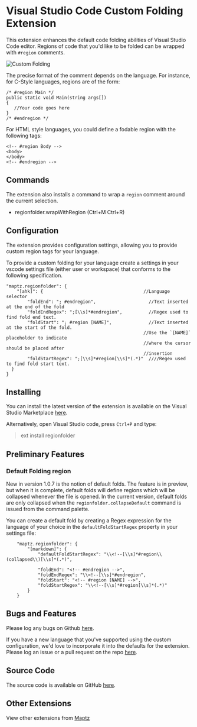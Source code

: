 # Visual Studio Code Custom Folding Extension

This extension enhances the default code folding abilities of Visual Studio Code editor. Regions of code that you'd like to be folded can be wrapped with `#region` comments.

![Custom Folding](https://raw.githubusercontent.com/maptz/Maptz.VSCode.Extensions.customfolding/master/imgs/CSharp_region_wrap.gif)

The precise format of the comment depends on the language. For instance, for C-Style languages, regions are of the form:

    /* #region Main */
    public static void Main(string args[])
    {
       //Your code goes here
    }
    /* #endregion */

For HTML style languages, you could define a fodable region with the following tags:

    <!-- #region Body -->
    <body>
    </body>
    <!-- #endregion -->

## Commands

The extension also installs a command to wrap a `region` comment around the current selection.

- regionfolder.wrapWithRegion (Ctrl+M Ctrl+R)

## Configuration

The extension provides configuration settings, allowing you to provide custom region tags for your language.

To provide a custom folding for your language create a settings in your vscode settings file (either user or workspace) that conforms to the following specification.

    "maptz.regionfolder": {
        "[ahk]": {                                      //Language selector
            "foldEnd": "; #endregion",                    //Text inserted at the end of the fold
            "foldEndRegex": ";[\\s]*#endregion",          //Regex used to find fold end text.
            "foldStart": "; #region [NAME]",              //Text inserted at the start of the fold.
                                                        //Use the `[NAME]` placeholder to indicate
                                                        //where the cursor should be placed after
                                                        //insertion
            "foldStartRegex": ";[\\s]*#region[\\s]*(.*)"  ////Regex used to find fold start text.
      }
    }

## Installing

<!-- #region  -->

You can install the latest version of the extension is available on the Visual Studio Marketplace [here](https://marketplace.visualstudio.com/items?itemName=maptz.regionfolder).

Alternatively, open Visual Studio code, press `Ctrl+P` and type:

> ext install regionfolder

<!-- #endregion -->

## Preliminary Features

### Default Folding region

New in version 1.0.7 is the notion of default folds. The feature is in preview, but when it is complete, default folds will define regions which will be collapsed whenever the file is opened. In the current version, default folds are only collapsed when the  `regionfolder.collapseDefault` command is issued from the command palette. 

You can create a default fold by creating a Regex expression for the language of your choice in the `defaultFoldStartRegex` property in your settings file:

```
    "maptz.regionfolder": {
        "[markdown]": {        
            "defaultFoldStartRegex": "\\<!--[\\s]*#region\\(collapsed\\)[\\s]*(.*)",
            
            "foldEnd": "<!-- #endregion -->",
            "foldEndRegex": "\\<!--[\\s]*#endregion",
            "foldStart": "<!-- #region [NAME] -->",
            "foldStartRegex": "\\<!--[\\s]*#region[\\s]*(.*)"
        }
    }
```




## Bugs and Features

Please log any bugs on Github [here](https://github.com/maptz/Maptz.VSCode.Extensions.CustomFolding/issues).

If you have a new language that you've supported using the custom configuration, we'd love to incorporate it into the defaults for the extension. Please log an issue or a pull request on the repo [here](https://github.com/maptz/Maptz.VSCode.Extensions.CustomFolding/).

## Source Code

The source code is available on GitHub [here](https://github.com/maptz/Maptz.VSCode.Extensions.CustomFolding).

## Other Extensions

View other extensions from [Maptz](https://marketplace.visualstudio.com/publishers/maptz)

